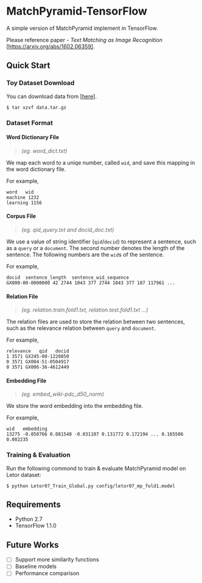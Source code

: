 # MatchPyramid-TensorFlow
A simple version of MatchPyramid implement in TensorFlow.

Please reference paper - *Text Matching as Image Recognition* [https://arxiv.org/abs/1602.06359].

## Quick Start

### Toy Dataset Download
You can download data from [[here]](http://pan.baidu.com/s/1eSot4hO).

    $ tar xzvf data.tar.gz

### Dataset Format

#### **Word Dictionary File**   

> *(eg. word_dict.txt)*

We map each word to a uniqe number, called `wid`, and save this mapping in the word dictionary file. 

For example,

```
word   wid
machine 1232
learning 1156
```

#### **Corpus File**    

> *(eg. qid_query.txt and docid_doc.txt)*

We use a value of string identifier (`qid`/`docid`) to represent a sentence, such as a `query` or a `document`. The second number denotes the length of the sentence. The following numbers are the `wid`s of the sentence.

For example,

```
docid  sentence_length  sentence_wid_sequence
GX000-00-0000000 42 2744 1043 377 2744 1043 377 187 117961 ...
```

#### **Relation File**    

> *(eg. relation.train.fold1.txt, relation.test.fold1.txt ...)*

The relation files are used to store the relation between two sentences, such as the relevance relation between `query` and `document`.

For example,

```
relevance   qid   docid
1 3571 GX245-00-1220850
0 3571 GX004-51-0504917
0 3571 GX006-36-4612449
```

#### **Embedding File**    

> *(eg. embed_wiki-pdc_d50_norm)*

We store the word embedding into the embedding file.

For example,

```
wid   embedding
13275 -0.050766 0.081548 -0.031107 0.131772 0.172194 ... 0.165506 0.002235
```

### Training & Evaluation
Run the following commond to train & evaluate MatchPyramid model on Letor dataset:

    $ python Letor07_Train_Global.py config/letor07_mp_fold1.model


## Requirements

* Python 2.7
* TensorFlow 1.1.0


## Future Works

- [ ] Support more similarity functions
- [ ] Baseline models
- [ ] Performance comparison
